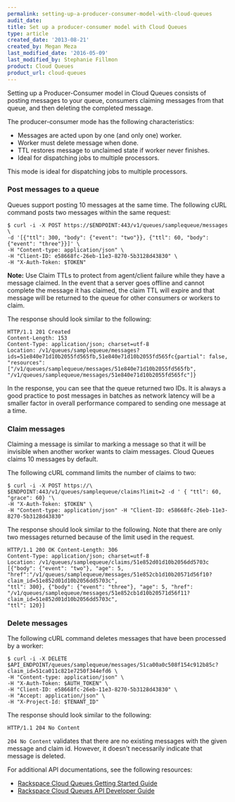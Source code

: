 ```yaml
---
permalink: setting-up-a-producer-consumer-model-with-cloud-queues
audit_date:
title: Set up a producer-consumer model with Cloud Queues
type: article
created_date: '2013-08-21'
created_by: Megan Meza
last_modified_date: '2016-05-09'
last_modified_by: Stephanie Fillmon
product: Cloud Queues
product_url: cloud-queues
---
```


Setting up a Producer-Consumer model in Cloud Queues consists of posting
messages to your queue, consumers claiming messages from that queue, and
then deleting the completed message.

The producer-consumer mode has the following characteristics:

-   Messages are acted upon by one (and only one) worker.
-   Worker must delete message when done.
-   TTL restores message to unclaimed state if worker never finishes.
-   Ideal for dispatching jobs to multiple processors.

This mode is ideal for dispatching jobs to multiple processors.

### Post messages to a queue

Queues support posting 10 messages at the same time. The following cURL command posts two messages within the same request:

    $ curl -i -X POST https://$ENDPOINT:443/v1/queues/samplequeue/messages \
    -d '[{"ttl": 300, "body": {"event": "two"}}, {"ttl": 60, "body": {"event": "three"}}]' \
    -H "Content-type: application/json" \
    -H "Client-ID: e58668fc-26eb-11e3-8270-5b3128d43830" \
    -H "X-Auth-Token: $TOKEN"

**Note:** Use Claim TTLs to protect from agent/client failure while they have a message claimed. In the event that a server goes offline and cannot complete the message it has claimed, the claim TTL will expire and that message will be returned to the queue for other consumers or workers to claim.

The response should look similar to the following:

    HTTP/1.1 201 Created     
    Content-Length: 153     
    Content-Type: application/json; charset=utf-8     
    Location: /v1/queues/samplequeue/messages?ids=51e840e71d10b2055fd565fb,51e840e71d10b2055fd565fc{partial": false, "resources": ["/v1/queues/samplequeue/messages/51e840e71d10b2055fd565fb", "/v1/queues/samplequeue/messages/51e840e71d10b2055fd565fc"]}

In the response, you can see that the queue returned
two IDs. It is always a good practice to post messages in batches as
network latency will be a smaller factor in overall performance compared
to sending one message at a time.

### Claim messages

Claiming a message is similar to marking a message so that it will be
invisible when another worker wants to claim messages. Cloud Queues claims 10 messages by default.

The following cURL command limits the number of claims to two:

    $ curl -i -X POST https://\
    $ENDPOINT:443/v1/queues/samplequeue/claims?limit=2 -d ' { "ttl": 60, "grace": 60} '\
    -H "X-Auth-Token: $TOKEN" \
    -H "Content-type: application/json" -H "Client-ID: e58668fc-26eb-11e3-8270-5b3128d43830"

The response should look similar to the following. Note that there are only two messages returned because of the limit used in the request.

    HTTP/1.1 200 OK Content-Length: 306
    Content-Type: application/json; charset=utf-8
    Location: /v1/queues/samplequeue/claims/51e852d01d10b2056dd5703c [{"body": {"event": "two"}, "age": 5,         "href":"/v1/queues/samplequeue/messages/51e852cb1d10b20571d56f10?claim_id=51e852d01d10b2056dd5703c",
    "ttl": 300}, {"body": {"event": "three"}, "age": 5, "href":
    "/v1/queues/samplequeue/messages/51e852cb1d10b20571d56f11?claim_id=51e852d01d10b2056dd5703c",
    "ttl": 120}]

### Delete messages

The following cURL command deletes messages that have been processed by a worker:

    $ curl -i -X DELETE $API_ENDPOINT/queues/samplequeue/messages/51ca00a0c508f154c912b85c?claim_id=51ca011c821e7250f344efd6 \
    -H "Content-type: application/json" \
    -H "X-Auth-Token: $AUTH_TOKEN" \
    -H "Client-ID: e58668fc-26eb-11e3-8270-5b3128d43830" \
    -H "Accept: application/json" \
    -H "X-Project-Id: $TENANT_ID"

The response should look similar to the following:

    HTTP/1.1 204 No Content

`204 No Content` validates that there are no existing messages with
the given message and claim id. However, it doesn't necessarily indicate that message
is deleted.

For additional API documentations, see the following resources:

- [Rackspace Cloud Queues Getting Started Guide](https://docs.rackspace.com/docs/cloud-queues/v1/developer-guide/#getting-started)
- [Rackspace Cloud Queues API Developer Guide](https://docs.rackspace.com/docs/cloud-queues/v1/developer-guide/#developer-guide)
